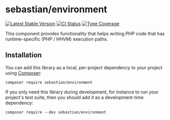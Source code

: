 # sebastian/environment

[![Latest Stable Version](https://img.shields.io/packagist/v/sebastian/environment.svg?style=flat-square)](https://packagist.org/packages/sebastian/environment)
[![CI Status](https://github.com/sebastianbergmann/environment/workflows/CI/badge.svg)](https://github.com/sebastianbergmann/environment/actions)
[![Type Coverage](https://shepherd.dev/github/sebastianbergmann/environment/coverage.svg)](https://shepherd.dev/github/sebastianbergmann/environment)

This component provides functionality that helps writing PHP code that has runtime-specific (PHP / HHVM) execution
paths.

## Installation

You can add this library as a local, per-project dependency to your project using [Composer](https://getcomposer.org/):

```
composer require sebastian/environment
```

If you only need this library during development, for instance to run your project's test suite, then you should add it
as a development-time dependency:

```
composer require --dev sebastian/environment
```
